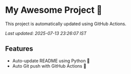 # My Awesome Project 🚀

This project is automatically updated using GitHub Actions.

_Last updated: 2025-07-13 23:26:07 IST_

## Features
- Auto-update README using Python 🐍
- Auto Git push with GitHub Actions 🤖
